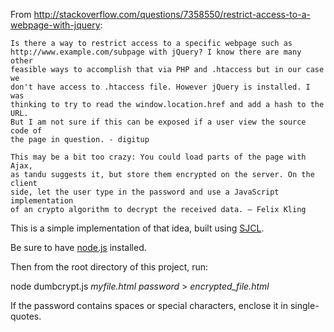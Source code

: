 From http://stackoverflow.com/questions/7358550/restrict-access-to-a-webpage-with-jquery:

```
Is there a way to restrict access to a specific webpage such as
http://www.example.com/subpage with jQuery? I know there are many other
feasible ways to accomplish that via PHP and .htaccess but in our case we
don't have access to .htaccess file. However jQuery is installed. I was
thinking to try to read the window.location.href and add a hash to the URL.
But I am not sure if this can be exposed if a user view the source code of
the page in question. - digitup
```

```
This may be a bit too crazy: You could load parts of the page with Ajax,
as tandu suggests it, but store them encrypted on the server. On the client
side, let the user type in the password and use a JavaScript implementation
of an crypto algorithm to decrypt the received data. – Felix Kling
```

This is a simple implementation of that idea, built using [SJCL](http://crypto.stanford.edu/sjcl/).

Be sure to have [node.js](http://nodejs.org) installed.

Then from the root directory of this project, run:

node dumbcrypt.js *myfile.html* *password* > *encrypted_file.html*

If the password contains spaces or special characters, enclose it in single-quotes.